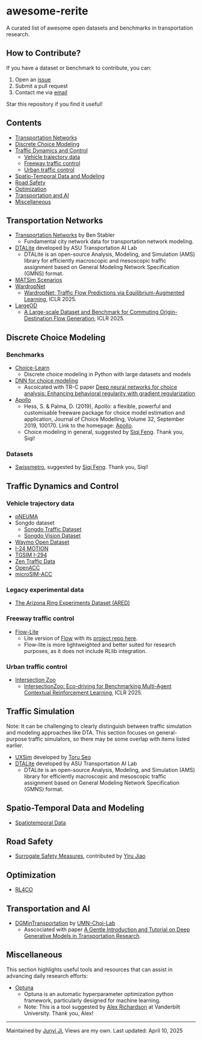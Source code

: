 # awesome-rerite
A curated list of awesome open datasets and benchmarks in transportation research.

## How to Contribute?
If you have a dataset or benchmark to contribute, you can:
1. Open an [issue](https://github.com/RRinTransportation/awesome-rerite/issues)
2. Submit a pull request  
3. Contact me via [email](junyi.ji@vanderbilt.edu)

Star this repository if you find it useful!
## Contents

- [Transportation Networks](#transportation-networks)
- [Discrete Choice Modeling](#discrete-choice-modeling)
- [Traffic Dynamics and Control](#traffic-dynamics-and-control)
    - [Vehicle trajectory data](#vehicle-trajectory-data)
    - [Freeway traffic control](#freeway-traffic-control)
    - [Urban traffic control](#urban-traffic-control)
- [Spatio-Temporal Data and Modeling](#spatio-temporal-data-and-modeling)
- [Road Safety](#road-safety)
- [Optimization](#optimization)
- [Transportation and AI](#transportation-and-ai)
- [Miscellaneous](#miscellaneous)


## Transportation Networks
- [Transportation Networks](https://github.com/bstabler/TransportationNetworks) by Ben Stabler
    - Fundamental city network data for transportation network modeling.
- [DTALite](https://github.com/asu-trans-ai-lab/DTALite) developed by ASU Transportation AI Lab
    - DTALite is an open-source Analysis, Modeling, and Simulation (AMS) library for efficiently macroscopic and mesoscopic traffic assignment based on General Modeling Network Specification (GMNS) format.
- [MATSim Scenarios](https://github.com/matsim-scenarios)
- [WardropNet](https://github.com/tumBAIS/ML-CO-pipeline-TrafficPrediction)
    - [WardropNet: Traffic Flow Predictions via Equilibrium-Augmented Learning](https://openreview.net/forum?id=7FHSPd3SRE), ICLR 2025.
- [LargeOD](https://github.com/tsinghua-fib-lab/CommutingODGen-Dataset)
    - [A Large-scale Dataset and Benchmark for Commuting Origin-Destination Flow Generation](https://openreview.net/forum?id=WeJEidTzff), ICLR 2025.

## Discrete Choice Modeling

### Benchmarks
- [Choice-Learn](https://github.com/artefactory/choice-learn)
    - Discrete choice modeling in Python with large datasets and models
- [DNN for choice modeling](https://github.com/siqi-feng/DNN-behavioral-regularity)
    - Ascoicated with TR-C paper [Deep neural networks for choice analysis: Enhancing behavioral regularity with gradient regularization](https://arxiv.org/abs/2404.14701)
- [Apollo](https://www.apollochoicemodelling.com/examples.html)
    - Hess, S. & Palma, D. (2019), Apollo: a flexible, powerful and customisable freeware package for choice model estimation and application, Journal of Choice Modelling, Volume 32, September 2019, 100170. Link to the homepage: [Apollo](https://www.apollochoicemodelling.com/code.html).
    - Choice modeling in general, suggested by [Siqi Feng](https://daziano.cee.cornell.edu/members/). Thank you, Siqi!

### Datasets
- [Swissmetro](https://transp-or.epfl.ch/pythonbiogeme/examples_swissmetro.html), suggested by [Siqi Feng](https://daziano.cee.cornell.edu/members/). Thank you, Siqi!

## Traffic Dynamics and Control
### Vehicle trajectory data
- [pNEUMA](https://open-traffic.epfl.ch/)
- Songdo dataset
    - [Songdo Traffic Dataset](https://doi.org/10.5281/zenodo.13828384)
    - [Songdo Vision Dataset](https://doi.org/10.5281/zenodo.13828408)
- [Waymo Open Dataset](https://waymo.com/open/)
- [I-24 MOTION](i24motion.org/data)
- [TGSIM I-294](https://data.transportation.gov/Automobiles/Third-Generation-Simulation-Data-TGSIM-I-294-L1-Tr/7zjf-a4zf/about_data)
- [Zen Traffic Data](https://zen-traffic-data.net/english/)
- [OpenACC](https://data.jrc.ec.europa.eu/dataset/9702c950-c80f-4d2f-982f-44d06ea0009f)
- [microSIM-ACC](https://github.com/microSIM-ACC)

### Legacy experimental data
- [The Arizona Ring Experiments Dataset (ARED)](https://ir.vanderbilt.edu/items/2e6f1c05-0174-4abd-b71c-e7e40eae0ce3)

### Freeway traffic control
- [Flow-Lite](https://github.com/mit-wu-lab/automatic_vehicular_control)
    - Lite version of [Flow](https://flow-project.github.io) with its [project repo here](http://github.com/flow-project/flow).
    - Flow-lite is more lightweighted and better suited for research purposes, as it does not include RLlib integration.

### Urban traffic control
- [Intersection Zoo](https://github.com/mit-wu-lab/IntersectionZoo)
    - [IntersectionZoo: Eco-driving for Benchmarking Multi-Agent Contextual Reinforcement Learning](https://openreview.net/forum?id=XoulHHQGFi), ICLR 2025.

## Traffic Simulation
Note: It can be challenging to clearly distinguish between traffic simulation and modeling approaches like DTA. This section focuses on general-purpose traffic simulators, so there may be some overlap with items listed earlier.
- [UXSim](https://github.com/toruseo/UXsim) developed by [Toru Seo](https://toruseo.jp/)
- [DTALite](https://github.com/asu-trans-ai-lab/DTALite) developed by ASU Transportation AI Lab
    - DTALite is an open-source Analysis, Modeling, and Simulation (AMS) library for efficiently macroscopic and mesoscopic traffic assignment based on General Modeling Network Specification (GMNS) format.

## Spatio-Temporal Data and Modeling
- [Spatiotemporal Data](https://spatiotemporal-data.github.io/)

## Road Safety
- [Surrogate Safety Measures](https://github.com/Yiru-Jiao/SSMsOnPlane), contributed by [Yiru Jiao](https://github.com/Yiru-Jiao)

## Optimization
- [RL4CO](https://rl4co.readthedocs.io/en/latest/docs/content/intro/environments/)

## Transportation and AI
- [DGMinTransportation](https://github.com/UMN-Choi-Lab/DGMinTransportation) by [UMN-Choi-Lab](https://choi-seongjin.github.io/index.html)
    - Asscociated with paper [A Gentle Introduction and Tutorial on Deep Generative Models in Transportation Research](https://arxiv.org/abs/2410.07066).

## Miscellaneous
This section highlights useful tools and resources that can assist in advancing daily research efforts:
- [Optuna](https://optuna.org/)
    - Optuna is an automatic hyperparameter optimization python framework, particularly designed for machine learning. 
    - Note: This is a tool suggested by [Alex Richardson](https://scholar.google.com/citations?user=BB-pmW0AAAAJ&hl=en) at Vanderbilt University. Thank you, Alex!

---
Maintained by [Junyi Ji](https://www.jijunyi.com/), Views are my own.
Last updated: April 10, 2025